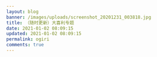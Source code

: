 ```yaml
---
layout: blog
banner: /images/uploads/screenshot_20201231_003818.jpg
title: （随时更新）大喜利专题
date: 2021-01-02 08:09:15
updated: 2021-01-02 08:09:15
permalink: ogiri
comments: true
---
```


